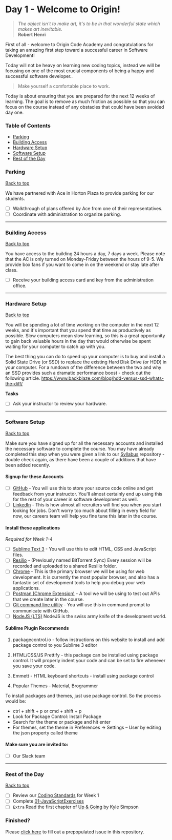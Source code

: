 # Day 1 - Welcome to Origin!

> *The object isn't to make art, it's to be in that wonderful state which makes art inevitable.*<br />
> **Robert Henri**

First of all - welcome to Origin Code Academy and congratulations for taking an amazing first step toward a successful career in Software Development!

Today will not be heavy on learning new coding topics, instead we will be focusing on one of the most crucial components of being a happy and successful software developer..

> Make yourself a comfortable place to work.

Today is about ensuring that you are prepared for the next 12 weeks of learning. The goal is to remove as much friction as possible so that you can focus on the course instead of any obstacles that could have been avoided day one.

### Table of Contents

- [Parking](#parking)
- [Building Access](#building-access)
- [Hardware Setup](#hardware-setup)
- [Software Setup](#software-setup)
- [Rest of the Day](#rest-of-the-day)

### Parking
[Back to top](#table-of-contents)

We have partnered with Ace in Horton Plaza to provide parking for our students.

- [ ] Walkthrough of plans offered by Ace from one of their representatives.
- [ ] Coordinate with administration to organize parking.

<hr />

### Building Access
[Back to top](#table-of-contents)

You have access to the building 24 hours a day, 7 days a week. Please note that the AC is only turned on Monday-Friday between the hours of 9-5. We provide box fans if you want to come in on the weekend or stay late after class.

- [ ] Receive your building access card and key from the administration office.

<hr />

### Hardware Setup
[Back to top](#table-of-contents)

You will be spending a lot of time working on the computer in the next 12 weeks, and it's important that you spend that time as productively as possible. Slow computers mean slow learning, so this is a great opportunity to gain back valuable hours in the day that would otherwise be spent waiting for your computer to catch up with you.

The best thing you can do to speed up your computer is to buy and install a Solid State Drive (or SSD) to replace the existing Hard Disk Drive (or HDD) in your computer. For a rundown of the difference between the two and why an SSD provides such a dramatic performance boost - check out the following article. https://www.backblaze.com/blog/hdd-versus-ssd-whats-the-diff/

**Tasks**

- [ ] Ask your instructor to review your hardware.

<hr />

### Software Setup 
[Back to top](#table-of-contents)

Make sure you have signed up for all the necessary accounts and installed the necessary software to complete the course. You may have already completed this step when you were given a link to our [Syllabus](https://github.com/origincodeacademy/syllabus) repository - double check again, as there have been a couple of additions that have been added recently.

#### Signup for these Accounts
* [ ] [GitHub](https://www.github.com) - You will use this to store your source code online and get feedback from your instructor. You'll almost certainly end up using this for the rest of your career in software development as well.
* [ ] [LinkedIn](https://www.linkedin.com) - This is how almost all recruiters will find you when you start looking for jobs. Don't worry too much about filling in every field for now, our careers team will help you fine tune this later in the course.

#### Install these applications

*Required for Week 1-4*
* [ ] [Sublime Text 3](http://www.sublimetext.com/) - You will use this to edit HTML, CSS and JavaScript files.
* [ ] [Resilio](https://www.getsync.com/) - (Previously named BitTorrent Sync) Every session will be recorded and uploaded to a shared Resilio folder.
* [ ] [Chrome](https://www.google.com/chrome/) - This is the primary browser we will be using for web development. It is currently the most popular browser, and also has a fantastic set of development tools to help you debug your web applications.
* [ ] [Postman (Chrome Extension)](https://www.getpostman.com/) - A tool we will be using to test out APIs that we create later in the course. 
* [ ] [Git command line utility](https://www.git-scm.com) - You will use this in command prompt to communicate with GitHub.
* [ ] [NodeJS (LTS)](https://www.nodejs.org/) NodeJS is the swiss army knife of the development world.

#### Sublime Plugin Recommends

1. packagecontrol.io - follow instructions on this website to install and add package control to you Sublime 3 editor

2. HTML/CSS/JS Prettify - this package can be installed using package control. It will properly indent your code and can be set to fire whenever you save your code.

3. Emmett - HTML keyboard shortcuts - install using package control

4. Popular Themes - Material, Brogrammer

To install packages and themes, just use package control. So the process would be:

* ctrl + shift + p or cmd + shift + p
* Look for Package Control: Install Package
* Search for the theme or package and hit enter
* For themes, set the theme in Preferences -> Settings – User by editing the json property called theme

#### Make sure you are invited to:
* [ ] Our Slack team

<hr />

### Rest of the Day 
[Back to top](#table-of-contents)

- [ ] Review our [Coding Standards](https://github.com/OriginCodeAcademy/Syllabus/blob/master/Best%20Practices/Coding%20Standards/Frontend/Front-end%20Coding%20Standards.md) for Week 1
- [ ] Complete [01-JavaScriptExercises](https://github.com/OriginCodeAcademy/Cohort8/blob/master/Projects/Week-01/01-JavascriptExercises/README.md)
- [ ] `Extra` Read the first chapter of [Up & Going](https://github.com/getify/You-Dont-Know-JS/blob/master/up%20&%20going/README.md#you-dont-know-js-up--going) by Kyle Simpson

### Finished?

Please [click here](https://www.github.com/OriginCodeAcademy/Cohort8/issues/new?title=00-MakeYourselfAComfortablePlaceToWork&body=1.%20What%20did%20you%20accomplish%20in%20this%20assignment%3F%0A%0A2.%20What%20outstanding%20tasks%20(if%20any)%20have%20you%20yet%20to%20accomplish%3F) to fill out a prepopulated issue in this repository.
